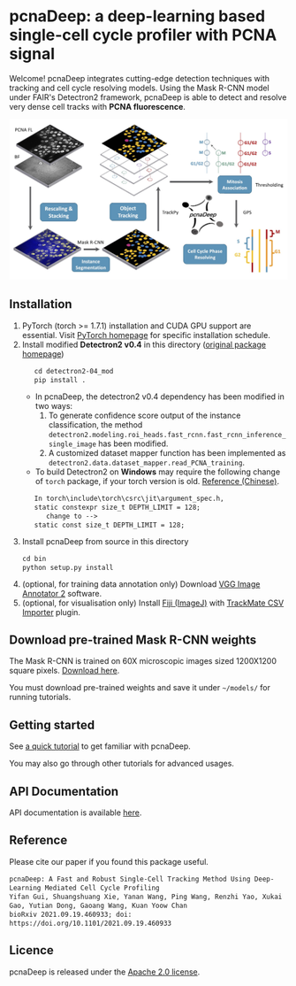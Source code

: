 # pcnaDeep: a deep-learning based single-cell cycle profiler with PCNA signal

Welcome! pcnaDeep integrates cutting-edge detection techniques with tracking and cell cycle resolving models.
Using the Mask R-CNN model under FAIR's Detectron2 framework, pcnaDeep is able to detect and resolve very dense cell tracks with __PCNA fluorescence__.

<img src="/tutorial/assets/overview.jpg" alt="overview" width="800" />

## Installation
1. PyTorch (torch >= 1.7.1) installation and CUDA GPU support are essential. Visit [PyTorch homepage](https://pytorch.org/) for specific installation schedule.
2. Install modified __Detectron2 v0.4__ in this directory ([original package homepage](https://github.com/facebookresearch/detectron2))
   ```angular2html
      cd detectron2-04_mod
      pip install .
   ```
   - In pcnaDeep, the detectron2 v0.4 dependency has been modified in two ways:
      1. To generate confidence score output of the instance classification, the method `detectron2.modeling.roi_heads.fast_rcnn.fast_rcnn_inference_single_image` has been modified.
      2. A customized dataset mapper function has been implemented as `detectron2.data.dataset_mapper.read_PCNA_training`.
   - To build Detectron2 on __Windows__ may require the following change of `torch` package, if your torch version is old. [Reference (Chinese)](https://blog.csdn.net/weixin_42644340/article/details/109178660).
    ```angular2html
       In torch\include\torch\csrc\jit\argument_spec.h,
       static constexpr size_t DEPTH_LIMIT = 128;
          change to -->
       static const size_t DEPTH_LIMIT = 128;
    ```
3. Install pcnaDeep from source in this directory
   ```
   cd bin
   python setup.py install
   ```
4. (optional, for training data annotation only) Download [VGG Image Annotator 2](https://www.robots.ox.ac.uk/~vgg/software/via/) software.
5. (optional, for visualisation only) Install [Fiji (ImageJ)](https://fiji.sc/) with [TrackMate CSV Importer](https://github.com/tinevez/TrackMate-CSVImporter) plugin.

## Download pre-trained Mask R-CNN weights

The Mask R-CNN is trained on 60X microscopic images sized 1200X1200 square pixels. [Download here](https://zenodo.org/record/5515771/files/mrcnn_sat_rot_aug.pth?download=1).

You must download pre-trained weights and save it under `~/models/` for running tutorials.

## Getting started

See [a quick tutorial](tutorial/getting_started.ipynb) to get familiar with pcnaDeep.

You may also go through other tutorials for advanced usages.

## API Documentation

API documentation is available [here](https://pcnadeep.readthedocs.io/).

## Reference

Please cite our paper if you found this package useful. 
```
pcnaDeep: A Fast and Robust Single-Cell Tracking Method Using Deep-Learning Mediated Cell Cycle Profiling
Yifan Gui, Shuangshuang Xie, Yanan Wang, Ping Wang, Renzhi Yao, Xukai Gao, Yutian Dong, Gaoang Wang, Kuan Yoow Chan
bioRxiv 2021.09.19.460933; doi: https://doi.org/10.1101/2021.09.19.460933
```

## Licence

pcnaDeep is released under the [Apache 2.0 license](LICENSE).
